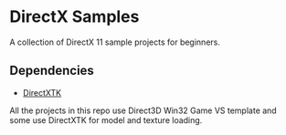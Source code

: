 # DirectX Samples
A collection of DirectX 11 sample projects for beginners.

## Dependencies
* [DirectXTK](https://github.com/microsoft/DirectXTK)

All the projects in this repo use Direct3D Win32 Game VS template and some use DirectXTK for model and texture loading.
